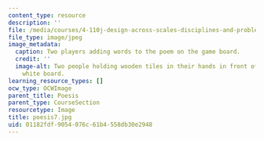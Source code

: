 ```yaml
---
content_type: resource
description: ''
file: /media/courses/4-110j-design-across-scales-disciplines-and-problem-contexts-spring-2013/01182fdf9054076c61b4558db30e2948_poesis7.jpg
file_type: image/jpeg
image_metadata:
  caption: Two players adding words to the poem on the game board.
  credit: ''
  image-alt: Two people holding wooden tiles in their hands in front of a black and
    white board.
learning_resource_types: []
ocw_type: OCWImage
parent_title: Poesis
parent_type: CourseSection
resourcetype: Image
title: poesis7.jpg
uid: 01182fdf-9054-076c-61b4-558db30e2948
---
```

